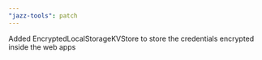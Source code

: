 ```yaml
---
"jazz-tools": patch
---
```


Added EncryptedLocalStorageKVStore to store the credentials encrypted inside the web apps
